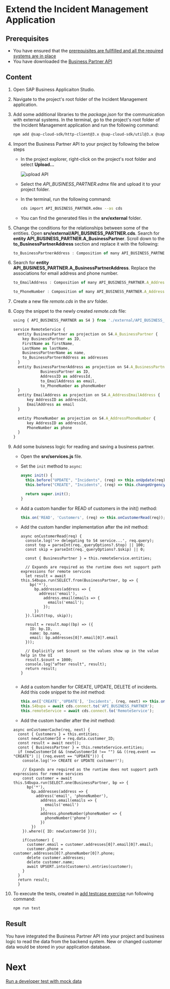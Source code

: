 # Extend the Incident Management Application

## Prerequisites

* You have ensured that the [prerequisites are fullfilled and all the required systems are in place](./s4h-cf.md)
* You have downloaded the [Business Partner API](./explore-apis-and-events.md)

## Content

1. Open SAP Business Applicaiton Studio.

2. Navigate to the project's root folder of the Incident Management application. 
   
3. Add some additional libraries to the *package.json* for the communication with external systems. In the terminal, go to the project's root folder of the Incident Management application and run the following command:  
   
   ```bash
   npm add @sap-cloud-sdk/http-client@3.x @sap-cloud-sdk/util@3.x @sap-cloud-sdk/connectivity@3.x @sap-cloud-sdk/resilience@3.x
   ```

4. Import the Business Partner API to your project by following the below steps

   * In the project explorer, right-click on the project's root folder and select **Upload...**

     ![upload API](../../images/add-remote-service/extend-app-cf/upload-api.png)

   * Select the *API_BUSINESS_PARTNER.edmx* file and upload it to your project folder.
   * In the terminal, run the following command:
  
      ```bash
      cds import API_BUSINESS_PARTNER.edmx --as cds
      ```
   * You can find the generated files in the **srv/external** folder.

5. Change the conditions for the relationships between some of the entities. Open **srv/external/API_BUSINESS_PARTNER.cds**. Search for **entity API_BUSINESS_PARTNER.A_BusinessPartner**. Scroll down to the **to_BusinessPartnerAddress** section and replace it with the following:

    ```js
    to_BusinessPartnerAddress : Composition of many API_BUSINESS_PARTNER.A_BusinessPartnerAddress on to_BusinessPartnerAddress.BusinessPartner = BusinessPartner;
    ```

6. Search for **entity API_BUSINESS_PARTNER.A_BusinessPartnerAddress**. Replace the associations for email address and phone number.

    ```js
    to_EmailAddress : Composition of many API_BUSINESS_PARTNER.A_AddressEmailAddress on to_EmailAddress.AddressID = AddressID;

    to_PhoneNumber : Composition of many API_BUSINESS_PARTNER.A_AddressPhoneNumber on to_PhoneNumber.AddressID = AddressID;
    ```

7. Create a new file *remote.cds* in the *srv* folder.

8. Copy the snippet to the newly created *remote.cds* file:

    ```js
    using { API_BUSINESS_PARTNER as S4 } from './external/API_BUSINESS_PARTNER';

    service RemoteService {
      entity BusinessPartner as projection on S4.A_BusinessPartner {
        key BusinessPartner as ID,
        FirstName as firstName,
        LastName as lastName,
        BusinessPartnerName as name,
        to_BusinessPartnerAddress as addresses
      }
      entity BusinessPartnerAddress as projection on S4.A_BusinessPartnerAddress {
                BusinessPartner as ID,
                AddressID as addressId,
                to_EmailAddress as email,
                to_PhoneNumber as phoneNumber
      }
      entity EmailAddress as projection on S4.A_AddressEmailAddress {
          key AddressID as addressId,
          EmailAddress as email
      }

      entity PhoneNumber as projection on S4.A_AddressPhoneNumber {
          key AddressID as addressId,
          PhoneNumber as phone
      }
    }
    ```

9. Add some buisness logic for reading and saving a business partner. 
   * Open the **srv/services.js** file. 
   * Set the `init` method to `async`:
  
      ```js
      async init() {
        this.before("UPDATE", "Incidents", (req) => this.onUpdate(req));
        this.before("CREATE", "Incidents", (req) => this.changeUrgencyDueToSubject(req.data));

        return super.init();
      }
      ```
   * Add a custom handler for READ of customers in the init() method:
      
      ```js
      this.on('READ', 'Customers', (req) => this.onCustomerRead(req));
      ```

   * Add the custom handler implementation after the *init* method:
  
      ```
      async onCustomerRead(req) {
        console.log('>> delegating to S4 service...', req.query);
        const top = parseInt(req._queryOptions?.$top) || 100;
        const skip = parseInt(req._queryOptions?.$skip) || 0;
        
        const { BusinessPartner } = this.remoteService.entities;

        // Expands are required as the runtime does not support path expressions for remote services
        let result = await this.S4bupa.run(SELECT.from(BusinessPartner, bp => {
          bp('*'),
            bp.addresses(address => {
              address('email'),
                address.email(emails => {
                  emails('email');
                });
            })
        }).limit(top, skip));
        
        result = result.map((bp) => ({
          ID: bp.ID,
          name: bp.name,
          email: bp.addresses[0]?.email[0]?.email
        }));

        // Explicitly set $count so the values show up in the value help in the UI
        result.$count = 1000;
        console.log("after result", result);
        return result;
      }  
		
      ```

   *  Add a custom handler for CREATE, UPDATE, DELETE of incidents. Add this code snippet to the *init* method:

      ```js
      this.on(['CREATE','UPDATE'], 'Incidents', (req, next) => this.onCustomerCache(req, next));
      this.S4bupa = await cds.connect.to('API_BUSINESS_PARTNER');
      this.remoteService = await cds.connect.to('RemoteService');
      ```
    
   * Add the custom handler after the *init* method:  

    ```
    async onCustomerCache(req, next) {
      const { Customers } = this.entities;
      const newCustomerId = req.data.customer_ID;
      const result = await next();
      const { BusinessPartner } = this.remoteService.entities;
      if (newCustomerId && (newCustomerId !== "") && ((req.event == "CREATE") || (req.event == "UPDATE"))) {
        console.log('>> CREATE or UPDATE customer!');

        // Expands are required as the runtime does not support path expressions for remote services
        const customer = await this.S4bupa.run(SELECT.one(BusinessPartner, bp => {
          bp('*'),
            bp.addresses(address => {
              address('email', 'phoneNumber'),
                address.email(emails => {
                  emails('email')
                }),
                address.phoneNumber(phoneNumber => {
                  phoneNumber('phone')
                })
            })
        }).where({ ID: newCustomerId }));
                                                                                      
        if(customer) {
          customer.email = customer.addresses[0]?.email[0]?.email;
          customer.phone = customer.addresses[0]?.phoneNumber[0]?.phone;
          delete customer.addresses;
          delete customer.name;
          await UPSERT.into(Customers).entries(customer);
        }
      }
      return result;
      }
      ```

    

10. To execute the tests, created in [add testcase exercise](../testcase.md) run following command: 

    ```sh
    npm run test
    ```

 ## Result
 You have integrated the Business Partner API into your project and business logic to read the data from the backend system. New or changed customer data would be stored in your application database.

# Next

[Run a developer test with mock data](./test-with-mock.md)
